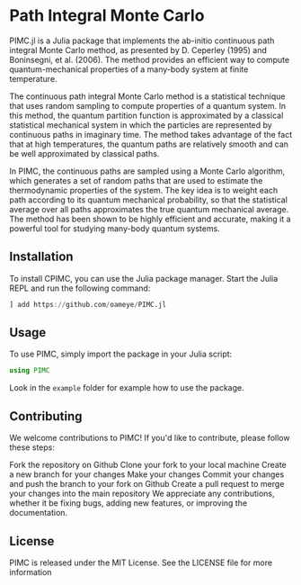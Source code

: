 # Path Integral Monte Carlo


PIMC.jl is a Julia package that implements the ab-initio continuous path integral Monte Carlo method, as presented by D. Ceperley (1995) and Boninsegni, et al. (2006).
The method provides an efficient way to compute quantum-mechanical properties of a many-body system at finite temperature.

The continuous path integral Monte Carlo method is a statistical technique that uses random sampling to compute properties of a quantum system. In this method, the quantum partition function is approximated by a classical statistical mechanical system in which the particles are represented by continuous paths in imaginary time. The method takes advantage of the fact that at high temperatures, the quantum paths are relatively smooth and can be well approximated by classical paths. 

In PIMC, the continuous paths are sampled using a Monte Carlo algorithm, which generates a set of random paths that are used to estimate the thermodynamic properties of the system. The key idea is to weight each path according to its quantum mechanical probability, so that the statistical average over all paths approximates the true quantum mechanical average. The method has been shown to be highly efficient and accurate, making it a powerful tool for studying many-body quantum systems.


## Installation

To install CPIMC, you can use the Julia package manager. Start the Julia REPL and run the following command:

```julia
] add https://github.com/oameye/PIMC.jl
```

## Usage
To use PIMC, simply import the package in your Julia script:
```julia
using PIMC
```

Look in the `example` folder for example how to use the package.

## Contributing
We welcome contributions to PIMC! If you'd like to contribute, please follow these steps:

Fork the repository on Github
Clone your fork to your local machine
Create a new branch for your changes
Make your changes
Commit your changes and push the branch to your fork on Github
Create a pull request to merge your changes into the main repository
We appreciate any contributions, whether it be fixing bugs, adding new features, or improving the documentation.

## License
PIMC is released under the MIT License. See the LICENSE file for more information

